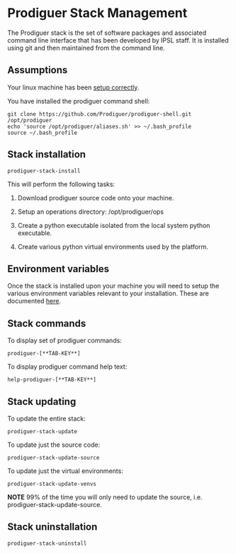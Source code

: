 # Prodiguer Stack Management

The Prodiguer stack is the set of software packages and associated command line interface that has been developed by IPSL staff.  It is installed using git and then maintained from the command line. 

## Assumptions

Your linux machine has been [setup correctly](https://github.com/Prodiguer/prodiguer-docs/blob/master/developer/setup_machine.md).  

You have installed the prodiguer command shell:  
<pre><code>git clone https://github.com/Prodiguer/prodiguer-shell.git /opt/prodiguer  
echo 'source /opt/prodiguer/aliases.sh' >> ~/.bash_profile  
source ~/.bash_profile
</pre></code>

## Stack installation  

<pre><code>prodiguer-stack-install</pre></code>

This will perform the following tasks:  

1.	Download prodiguer source code onto your machine.  

2.	Setup an operations directory: /opt/prodiguer/ops  

3.	Create a python executable isolated from the local system python executable.  

4.	Create various python virtual environments used by the platform.  

## Environment variables  

Once the stack is installed upon your machine you will need to setup the various environment variables relevant to your installation.  These are documented [here](https://github.com/Prodiguer/prodiguer-docs/blob/master/developer/environment_variables.md).

## Stack commands    

To display set of prodiguer commands:  

<pre><code>prodiguer-[**TAB-KEY**]</pre></code>

To display prodiguer command help text:  

<pre><code>help-prodiguer-[**TAB-KEY**]</pre></code>

## Stack updating  

To update the entire stack:  
<pre><code>prodiguer-stack-update</pre></code>

To update just the source code:  
<pre><code>prodiguer-stack-update-source</pre></code>

To update just the virtual environments:  
<pre><code>prodiguer-stack-update-venvs</pre></code>

**NOTE** 99% of the time you will only need to update the source, i.e. prodiguer-stack-update-source.

## Stack uninstallation  

<pre><code>prodiguer-stack-uninstall</pre></code>
